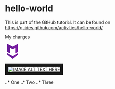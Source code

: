 # hello-world

This is part of the GitHub tutorial. 
It can be found on https://guides.github.com/activities/hello-world/

My changes

![alt text](https://github.com/adam-p/markdown-here/raw/master/src/common/images/icon48.png "Logo Title Text 1")

<a href="http://www.youtube.com/watch?feature=player_embedded&v=https://www.youtube.com/watch?v=w3jLJU7DT5E
" target="_blank"><img src="http://img.youtube.com/vi/YOUTUBE_VIDEO_ID_HERE/0.jpg" 
alt="IMAGE ALT TEXT HERE" width="240" height="180" border="10" /></a>

..* One
..* Two
..* Three
